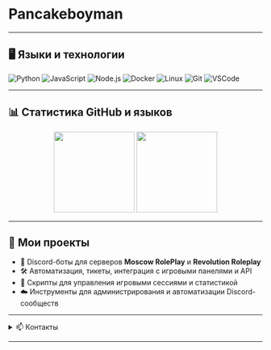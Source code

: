 # Pancakeboyman

---

## 🖥️ Языки и технологии

![Python](https://img.shields.io/badge/Python-3776AB?style=flat-square&logo=python&logoColor=white)
![JavaScript](https://img.shields.io/badge/JavaScript-F7B93E?style=flat-square&logo=javascript&logoColor=white)
![Node.js](https://img.shields.io/badge/Node.js-339933?style=flat-square&logo=node.js&logoColor=white)
![Docker](https://img.shields.io/badge/Docker-2496ED?style=flat-square&logo=docker&logoColor=white)
![Linux](https://img.shields.io/badge/Linux-333333?style=flat-square&logo=linux)
![Git](https://img.shields.io/badge/Git-F05032?style=flat-square&logo=git&logoColor=white)
![VSCode](https://img.shields.io/badge/VS%20Code-007ACC?style=flat-square&logo=visualstudiocode&logoColor=white)

---

## 📊 Статистика GitHub и языков

<div align="center">

  <img src="https://github-readme-stats.vercel.app/api?username=Pancakeboyman&show_icons=true&theme=tokyonight&locale=ru" height="160" />
  <img src="https://github-readme-stats.vercel.app/api/top-langs/?username=Pancakeboyman&layout=compact&theme=tokyonight&locale=ru" height="160" />

</div>

---

## 📁 Мои проекты

- 🤖 Discord-боты для серверов **Moscow RolePlay** и **Revolution Roleplay**
- 🛠️ Автоматизация, тикеты, интеграция с игровыми панелями и API
- 🔧 Скрипты для управления игровыми сессиями и статистикой
- ☁️ Инструменты для администрирования и автоматизации Discord-сообществ

---

<details>
<summary>📫 Контакты</summary>

- Discord: [Pancakeboyman_8](https://discord.com/users/1133665013794607114)
- Telegram: [Pancakeboyman_8](https://t.me/pancakeboymancreates)
- GitHub: [Pancakeboyman](https://github.com/Pancakeboyman)

</details>

---
